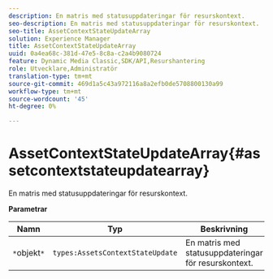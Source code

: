 ```yaml
---
description: En matris med statusuppdateringar för resurskontext.
seo-description: En matris med statusuppdateringar för resurskontext.
seo-title: AssetContextStateUpdateArray
solution: Experience Manager
title: AssetContextStateUpdateArray
uuid: 0a4ea68c-381d-47e5-8c8a-c2a4b9080724
feature: Dynamic Media Classic,SDK/API,Resurshantering
role: Utvecklare,Administratör
translation-type: tm+mt
source-git-commit: 469d1a5c43a972116a8a2efb0de5708800130a99
workflow-type: tm+mt
source-wordcount: '45'
ht-degree: 0%

---
```



# AssetContextStateUpdateArray{#assetcontextstateupdatearray}

En matris med statusuppdateringar för resurskontext.

**Parametrar**

| Namn | Typ | Beskrivning |
|---|---|---|
| `*`objekt`*` | `types:AssetsContextStateUpdate` | En matris med statusuppdateringar för resurskontext. |

